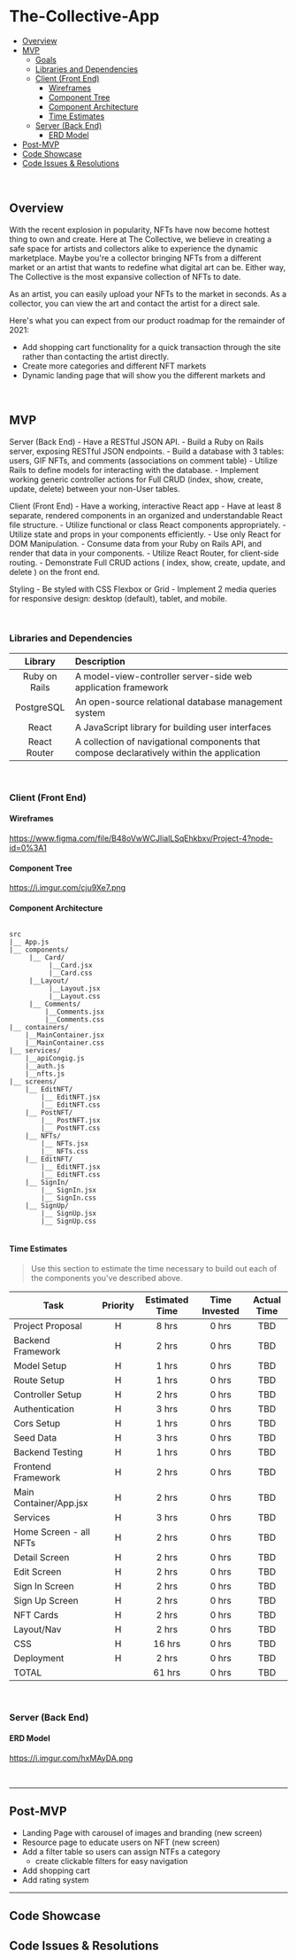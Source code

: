 # The-Collective-App

- [Overview](#overview)
- [MVP](#mvp)
  - [Goals](#goals)
  - [Libraries and Dependencies](#libraries-and-dependencies)
  - [Client (Front End)](#client-front-end)
    - [Wireframes](#wireframes)
    - [Component Tree](#component-tree)
    - [Component Architecture](#component-architecture)
    - [Time Estimates](#time-estimates)
  - [Server (Back End)](#server-back-end)
    - [ERD Model](#erd-model)
- [Post-MVP](#post-mvp)
- [Code Showcase](#code-showcase)
- [Code Issues & Resolutions](#code-issues--resolutions)

<br>

## Overview

With the recent explosion in popularity, NFTs have now become hottest thing to own and create. Here at The Collective, we believe in creating a safe space for artists and collectors alike to experience the dynamic marketplace. Maybe you're a collector bringing NFTs from a different market or an artist that wants to redefine what digital art can be. Either way, The Collective is the most expansive collection of NFTs to date. 
  
As an artist, you can easily upload your NFTs to the market in seconds. As a collector, you can view the art and contact the artist for a direct sale.
  
Here's what you can expect from our product roadmap for the remainder of 2021:
  - Add shopping cart functionality for a quick transaction through the site rather than contacting the artist directly.
  - Create more categories and different NFT markets
  - Dynamic landing page that will show you the different markets and 

<br>

## MVP
Server (Back End)
    - Have a RESTful JSON API.
    - Build a Ruby on Rails server, exposing RESTful JSON endpoints.
        - Build a database with 3 tables: users, GIF NFTs, and comments (associations on comment table)
    - Utilize Rails to define models for interacting with the database.
    - Implement working generic controller actions for Full CRUD (index, show, create, update, delete) between your non-User tables.

Client (Front End)
    - Have a working, interactive React app
        - Have at least 8 separate, rendered components in an organized and understandable React file structure.
        - Utilize functional or class React components appropriately.
        - Utilize state and props in your components efficiently.
        - Use only React for DOM Manipulation.
    - Consume data from your Ruby on Rails API, and render that data in your components.
    - Utilize React Router, for client-side routing.
    - Demonstrate Full CRUD actions ( index, show, create, update, and delete ) on the front end.

Styling
    - Be styled with CSS Flexbox or Grid
    - Implement 2 media queries for responsive design: desktop (default), tablet, and mobile.

<br>

### Libraries and Dependencies

|     Library      | Description                                |
| :--------------: | :----------------------------------------- |
|  Ruby on Rails   |  A model-view-controller server-side web application framework |
|  PostgreSQL      |  An open-source relational database management system |
|  React           |  A JavaScript library for building user interfaces |
|  React Router    |  A collection of navigational components that compose declaratively within the application |

<br>

### Client (Front End)

#### Wireframes

https://www.figma.com/file/B48oVwWCJlialLSqEhkbxv/Project-4?node-id=0%3A1

#### Component Tree

https://i.imgur.com/cju9Xe7.png

#### Component Architecture

``` structure

src
|__ App.js
|__ components/
     |__ Card/
          |__Card.jsx
          |__Card.css
     |__Layout/
          |__Layout.jsx
          |__Layout.css
     |__ Comments/
         |__Comments.jsx
         |__Comments.css
|__ containers/  
    |__MainContainer.jsx   
    |__MainContainer.css
|__ services/
    |__apiCongig.js
    |__auth.js
    |__nfts.js
|__ screens/
    |__ EditNFT/
        |__ EditNFT.jsx
        |__ EditNFT.css
    |__ PostNFT/
        |__ PostNFT.jsx
        |__ PostNFT.css
    |__ NFTs/
        |__ NFTs.jsx
        |__ NFTs.css
    |__ EditNFT/
        |__ EditNFT.jsx
        |__ EditNFT.css
    |__ SignIn/
        |__ SignIn.jsx
        |__ SignIn.css
    |__ SignUp/
        |__ SignUp.jsx
        |__ SignUp.css


```

#### Time Estimates

> Use this section to estimate the time necessary to build out each of the components you've described above.

| Task                | Priority | Estimated Time | Time Invested | Actual Time |
| ------------------- | :------: | :------------: | :-----------: | :---------: |
| Project Proposal    |    H     |     8 hrs      |     0 hrs     |     TBD     |
| Backend Framework   |    H     |     2 hrs      |     0 hrs     |     TBD     |
| Model Setup         |    H     |     1 hrs      |     0 hrs     |     TBD     |
| Route Setup         |    H     |     1 hrs      |     0 hrs     |     TBD     |
| Controller Setup    |    H     |     2 hrs      |     0 hrs     |     TBD     |
| Authentication      |    H     |     3 hrs      |     0 hrs     |     TBD     |
| Cors Setup          |    H     |     1 hrs      |     0 hrs     |     TBD     |
| Seed Data           |    H     |     3 hrs      |     0 hrs     |     TBD     |
| Backend Testing     |    H     |     1 hrs      |     0 hrs     |     TBD     |
| Frontend Framework  |    H     |     2 hrs      |     0 hrs     |     TBD     |
| Main Container/App.jsx |    H     |     2 hrs      |     0 hrs     |     TBD     |
| Services            |    H     |     3 hrs      |     0 hrs     |     TBD     |
| Home Screen - all NFTs |    H     |     2 hrs      |     0 hrs     |     TBD     |
| Detail Screen       |    H     |     2 hrs      |     0 hrs     |     TBD     |
| Edit Screen         |    H     |     2 hrs      |     0 hrs     |     TBD     |
| Sign In Screen      |    H     |     2 hrs      |     0 hrs     |     TBD     |
| Sign Up Screen      |    H     |     2 hrs      |     0 hrs     |     TBD     |
| NFT Cards           |    H     |     2 hrs      |     0 hrs     |     TBD     |
| Layout/Nav          |    H     |     2 hrs      |     0 hrs     |     TBD     |
| CSS                 |    H     |     16 hrs      |     0 hrs     |     TBD     |
| Deployment          |    H     |     2 hrs      |     0 hrs     |     TBD     |
| TOTAL               |          |     61 hrs      |     0 hrs     |     TBD     |

<br>

### Server (Back End)

#### ERD Model

https://i.imgur.com/hxMAyDA.png

<br>

***

## Post-MVP

- Landing Page with carousel of images and branding (new screen)
- Resource page to educate users on NFT (new screen)
- Add a filter table so users can assign NTFs a category
  - create clickable filters for easy navigation
- Add shopping cart
- Add rating system

***

## Code Showcase



## Code Issues & Resolutions

